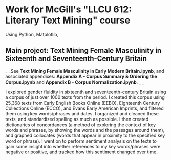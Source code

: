 # Work for McGill's "LLCU 612: Literary Text Mining" course
Using Python, Matplotlib, 

## Main project: Text Mining Female Masculinity in Sixteenth and Seventeenth-Century Britain
_ _See **Text Mining Female Masculinity in Early Modern Britain.ipynb**, and associated appendixes: **Appendix A - Corpus Summary & Ordering the Corpus.ipynb** and **Appendix B - Corpus Normalization.ipynb**. _ _ 

I explored gender fluidity in sixteenth and seventeenth-century Britain using a corpus of just over 1000 texts from the period. I created this corpus using 25,368 texts from Early English Books Online (EEBO), Eighteenth Century Collections Online (ECCO), and Evans Early American Imprints, and filtered them using key words/phrases and dates. I organized and cleaned these texts, and standardized spelling as much as possible. I then created dictionaries of concordances (a method of exploring the context of key words and phrases, by showing the words and the passages around them), and graphed collocates (words that appear in proximity to the specified key word or phrase). I went on to perform sentiment analysis on the texts to gain some insight into whether references to my key words/phrases were negative or positive, and tracked how this sentiment changed over time.
